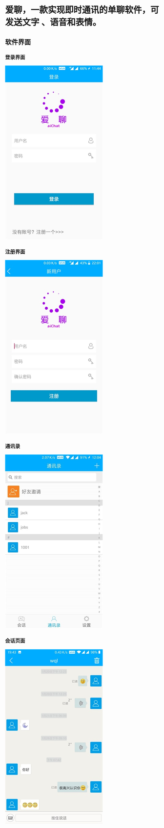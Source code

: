 # 爱聊，一款实现即时通讯的单聊软件，可发送文字 、语音和表情。
## 软件界面
### 登录界面
![登录界面](https://github.com/PeterWu520/aiChat/blob/master/images/Screenshot_20181219-114439.jpg)
### 注册界面
![注册界面](https://github.com/PeterWu520/aiChat/blob/master/images/Screenshot_20181219-220116.jpg)
### 通讯录
![通讯录](https://github.com/PeterWu520/aiChat/blob/master/images/微信图片_20181222121942.jpg)
### 会话页面
![会话页面](https://github.com/PeterWu520/aiChat/blob/master/images/Screenshot_20190209-194302.jpg)
